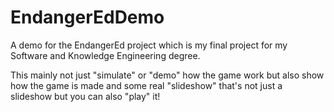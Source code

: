# EndangerEdDemo

A demo for the EndangerEd project which is my final project for my Software and Knowledge Engineering degree.

This mainly not just "simulate" or "demo" how the game work but also show how the game is made and some real 
"slideshow" that's not just a slideshow but you can also "play" it!